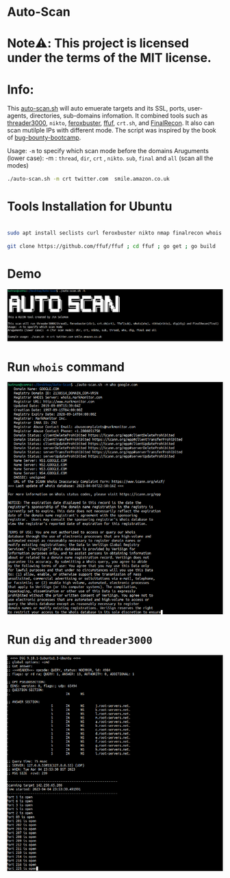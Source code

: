 # Auto-Scan

# Note:warning:: This project is licensed under the terms of the MIT license.

# Info:

This [auto-scan.sh](https://github.com/JimSolomon/Auto-Scan/blob/main/auto-scan.sh) will auto emuerate targets and its SSL, ports, user-agents, directories, sub-domains infomation. It combined tools
such as [threader3000](https://github.com/JimSolomon/bug-bounty-2023/blob/main/thread3000.py), `nikto`,  [feroxbuster](https://github.com/epi052/feroxbuster), [ffuf](https://github.com/ffuf/ffuf), `crt.sh`, and [FinalRecon](https://github.com/thewhiteh4t/FinalRecon). It also can scan mutilple IPs with different mode. The script was inspired by the book of [bug-bounty-bootcamp](https://nostarch.com/bug-bounty-bootcamp).

Usage: `-m` to specify which scan mode before the domains
Aruguments (lower case): -m :  `thread`, `dir`, `crt` , `nikto`. `sub`, `final` and `all` (scan all the modes) 

```bash
./auto-scan.sh -m crt twitter.com  smile.amazon.co.uk
```

# Tools Installation for Ubuntu

```bash

sudo apt install seclists curl feroxbuster nikto nmap finalrecon whois dig 

```

```bash
git clone https://github.com/ffuf/ffuf ; cd ffuf ; go get ; go build

```

# Demo
![-h](https://github.com/JimSolomon/Auto-Scan/blob/main/auto-scan.png)
# Run `whois` command
![scan](https://github.com/JimSolomon/Auto-Scan/blob/main/scan.png)
# Run `dig` and `threader3000`
![dig and threader3000](https://github.com/JimSolomon/Auto-Scan/blob/main/dig%20and%20threader3000.png)

